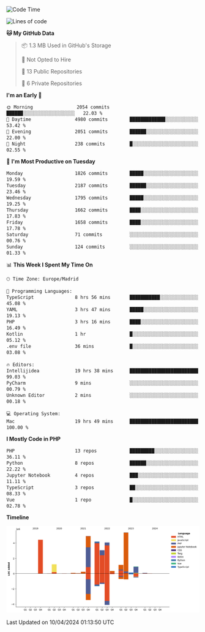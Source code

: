 <!--START_SECTION:waka-->
![Code Time](http://img.shields.io/badge/Code%20Time-137%20hrs%2059%20mins-blue)

![Lines of code](https://img.shields.io/badge/From%20Hello%20World%20I%27ve%20Written-30.2%20million%20lines%20of%20code-blue)

**🐱 My GitHub Data** 

> 📦 1.3 MB Used in GitHub's Storage 
 > 
> 🚫 Not Opted to Hire
 > 
> 📜 13 Public Repositories 
 > 
> 🔑 6 Private Repositories 
 > 
**I'm an Early 🐤** 

```text
🌞 Morning                2054 commits        ██████░░░░░░░░░░░░░░░░░░░   22.03 % 
🌆 Daytime                4980 commits        █████████████░░░░░░░░░░░░   53.42 % 
🌃 Evening                2051 commits        ██████░░░░░░░░░░░░░░░░░░░   22.00 % 
🌙 Night                  238 commits         █░░░░░░░░░░░░░░░░░░░░░░░░   02.55 % 
```
📅 **I'm Most Productive on Tuesday** 

```text
Monday                   1826 commits        █████░░░░░░░░░░░░░░░░░░░░   19.59 % 
Tuesday                  2187 commits        ██████░░░░░░░░░░░░░░░░░░░   23.46 % 
Wednesday                1795 commits        █████░░░░░░░░░░░░░░░░░░░░   19.25 % 
Thursday                 1662 commits        ████░░░░░░░░░░░░░░░░░░░░░   17.83 % 
Friday                   1658 commits        ████░░░░░░░░░░░░░░░░░░░░░   17.78 % 
Saturday                 71 commits          ░░░░░░░░░░░░░░░░░░░░░░░░░   00.76 % 
Sunday                   124 commits         ░░░░░░░░░░░░░░░░░░░░░░░░░   01.33 % 
```


📊 **This Week I Spent My Time On** 

```text
🕑︎ Time Zone: Europe/Madrid

💬 Programming Languages: 
TypeScript               8 hrs 56 mins       ███████████░░░░░░░░░░░░░░   45.08 % 
YAML                     3 hrs 47 mins       █████░░░░░░░░░░░░░░░░░░░░   19.13 % 
PHP                      3 hrs 16 mins       ████░░░░░░░░░░░░░░░░░░░░░   16.49 % 
Kotlin                   1 hr                █░░░░░░░░░░░░░░░░░░░░░░░░   05.12 % 
.env file                36 mins             █░░░░░░░░░░░░░░░░░░░░░░░░   03.08 % 

🔥 Editors: 
Intellijidea             19 hrs 38 mins      █████████████████████████   99.03 % 
PyCharm                  9 mins              ░░░░░░░░░░░░░░░░░░░░░░░░░   00.79 % 
Unknown Editor           2 mins              ░░░░░░░░░░░░░░░░░░░░░░░░░   00.18 % 

💻 Operating System: 
Mac                      19 hrs 49 mins      █████████████████████████   100.00 % 
```

**I Mostly Code in PHP** 

```text
PHP                      13 repos            █████████░░░░░░░░░░░░░░░░   36.11 % 
Python                   8 repos             ██████░░░░░░░░░░░░░░░░░░░   22.22 % 
Jupyter Notebook         4 repos             ███░░░░░░░░░░░░░░░░░░░░░░   11.11 % 
TypeScript               3 repos             ██░░░░░░░░░░░░░░░░░░░░░░░   08.33 % 
Vue                      1 repo              █░░░░░░░░░░░░░░░░░░░░░░░░   02.78 % 
```



**Timeline**

![Lines of Code chart](https://raw.githubusercontent.com/danisoronellas/danisoronellas/main/assets/bar_graph.png)


 Last Updated on 10/04/2024 01:13:50 UTC
<!--END_SECTION:waka-->
